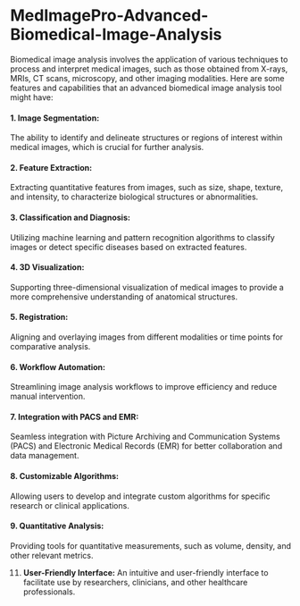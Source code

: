 ﻿# MedImagePro-Advanced-Biomedical-Image-Analysis

Biomedical image analysis involves the application of various techniques to process and interpret medical images, such as those obtained from X-rays, MRIs, CT scans, microscopy, and other imaging modalities. Here are some features and capabilities that an advanced biomedical image analysis tool might have:

#### 1. **Image Segmentation:** 
The ability to identify and delineate structures or regions of interest within medical images, which is crucial for further analysis.

#### 2. **Feature Extraction:** 
Extracting quantitative features from images, such as size, shape, texture, and intensity, to characterize biological structures or abnormalities.

#### 3. **Classification and Diagnosis:** 
Utilizing machine learning and pattern recognition algorithms to classify images or detect specific diseases based on extracted features.

#### 4. **3D Visualization:** 
Supporting three-dimensional visualization of medical images to provide a more comprehensive understanding of anatomical structures.

#### 5. **Registration:** 
Aligning and overlaying images from different modalities or time points for comparative analysis.

#### 6. **Workflow Automation:**
Streamlining image analysis workflows to improve efficiency and reduce manual intervention.

#### 7. **Integration with PACS and EMR:** 
Seamless integration with Picture Archiving and Communication Systems (PACS) and Electronic Medical Records (EMR) for better collaboration and data management.

#### 8. **Customizable Algorithms:** 
Allowing users to develop and integrate custom algorithms for specific research or clinical applications.

#### 9. **Quantitative Analysis:** 
Providing tools for quantitative measurements, such as volume, density, and other relevant metrics.

11. **User-Friendly Interface:** An intuitive and user-friendly interface to facilitate use by researchers, clinicians, and other healthcare professionals.
